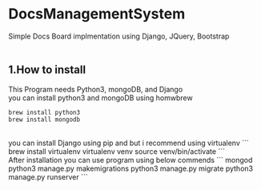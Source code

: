 # DocsManagementSystem
Simple Docs Board implmentation using Django, JQuery, Bootstrap
<br><br>

## 1.How to install
This Program needs Python3, mongoDB, and Django
<br/>
you can install python3 and mongoDB using homwbrew
```
brew install python3
brew install mongodb
```
<br/>
you can install Django using pip and but i recommend using virtualenv
```
brew install virtualenv
virtualenv venv
source venv/bin/activate
```
<br/>
After installation you can use program using below commends
```
mongod
python3 manage.py makemigrations
python3 manage.py migrate
python3 manage.py runserver
```
